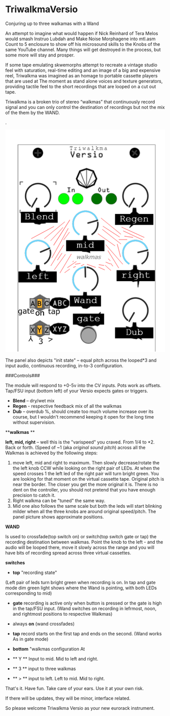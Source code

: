# TriwalkmaVersio

Conjuring up to three walkamas with a Wand



An attempt to imagine what would happen if Nick Reinhard of Tera Melos would smash Instruo Lubdah and Make Noise Morphagene into mtl.asm Count to 5 enclosure to show off his microsound skills to the Knobs of the same YouTube channel. 
Many things will get destroyed in the process, but some more will stay and prosper.

If some tape emulating skwemorphs attempt to recreate a vintage studio feel with saturation, real-time editing and an image of a big and expensive reel, Triwalkma was imagined as an homage to portable cassette players that are used at
The moment as stand alone voices and texture generators, providing tactile feel to the short recordings that are looped on a cut out tape. 

Triwalkma is a broken trio of stereo “walkmas” that continuously record signal and you can only control the destination of recordings but not the mix of the them by the WAND. 

.

![](https://github.com/onoma2/TriwalkmaVersio/blob/main/triwalkma.png)


The panel also depicts "init state" – equal pitch across the looped*3 and input audio, continuous recording, in-to-3 configuration.


###Controls###

The module will respond to +0-5v into the CV inputs. Pots work as offsets. Tap/FSU input (bottom left) of your Versio expects gates or triggers.



- **Blend** – dry/wet mix 
- **Regen** - respective feedback mix of all the walkmas
- **Dub** – overdub %, should create too much volume increase over its course, but I wouldn't recommend keeping it open for the long time without supervision.

**__walkmas__ **

**left, mid, right** – well this is the "varispeed" you craved. From 1/4 to *2. Back or forth.
(Speed of ~1 (aka _original sound pitch_) across all the Walkmas is achieved by the following steps:
1) move left, mid and right to maximum. Then slowly decrease/rotate the the left knob CCW while looking on the right pair of LEDs. At when the speed crosses 1 the left led of the right pair will turn bright green. You are looking for that moment on the virtual cassette tape. Original pitch is near the border. The closer you get the more original it is. There is no dent on the controller, you should not pretend that you have enough precision to catch it.
2) Right walkma can be "tuned" the same way. 
3) Mid one also follows the same scale but both the leds will start blinking milder when all the three knobs are around original speed/pitch. 
The panel picture shows approximate positions.

**WAND** 

Is used to crossfade(top switch on) or switch(top switch gate or tap) the recording destination between walkmas. Point the knob to the left - and the audio will be looped there, move it slowly across the range and you will have bits of recording spread across three virtual cassettes.



**switches**

- __top__ "recording state"

(Left pair of leds turn bright green when recording is on. In tap and gate mode dim green light shows where the Wand is pointing, with both LEDs corresponding to mid)

- **gate** recording is active only when button is pressed or the gate is high in the tap/FSU input. (Wand switches on recording in lefrmost, noon, and rightmost positions to respective
Walkmas)
- always **on** (wand crossfades)
- **tap** record starts on the first tap and ends on the second. (Wand works
As in gate mode)

- __bottom__ "walkmas configuration 
At
- ** Y ** Input to mid. Mid to left and right.
- ** 3 ** input to three walkmas
- ** > ** input to left. Left to mid. Mid to right.


That's it. Have fun. Take care of your ears. Use it at your own risk.

If there will be updates, they will be minor, interface related. 

So please welcome Triwalkma Versio as your new eurorack instrument.
